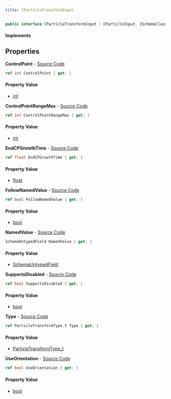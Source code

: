 ```yaml
---
title: CParticleTransformInput
---
```


```csharp
public interface CParticleTransformInput : CParticleInput, ISchemaClass<CParticleInput>, ISchemaClass<CParticleTransformInput>, ISchemaField, ISchemaClass, INativeHandle
```

#### Implements

## Properties

**ControlPoint** - [Source Code](https://github.com/swiftly-solution/swiftlys2/blob/main/managed/src/SwiftlyS2.Generated/Schemas/Interfaces/CParticleTransformInput.cs#L27)

```csharp
ref int ControlPoint { get; }
```

#### Property Value

- [int](https://learn.microsoft.com/dotnet/api/system.int32)

**ControlPointRangeMax** - [Source Code](https://github.com/swiftly-solution/swiftlys2/blob/main/managed/src/SwiftlyS2.Generated/Schemas/Interfaces/CParticleTransformInput.cs#L29)

```csharp
ref int ControlPointRangeMax { get; }
```

#### Property Value

- [int](https://learn.microsoft.com/dotnet/api/system.int32)

**EndCPGrowthTime** - [Source Code](https://github.com/swiftly-solution/swiftlys2/blob/main/managed/src/SwiftlyS2.Generated/Schemas/Interfaces/CParticleTransformInput.cs#L31)

```csharp
ref float EndCPGrowthTime { get; }
```

#### Property Value

- [float](https://learn.microsoft.com/dotnet/api/system.single)

**FollowNamedValue** - [Source Code](https://github.com/swiftly-solution/swiftlys2/blob/main/managed/src/SwiftlyS2.Generated/Schemas/Interfaces/CParticleTransformInput.cs#L21)

```csharp
ref bool FollowNamedValue { get; }
```

#### Property Value

- [bool](https://learn.microsoft.com/dotnet/api/system.boolean)

**NamedValue** - [Source Code](https://github.com/swiftly-solution/swiftlys2/blob/main/managed/src/SwiftlyS2.Generated/Schemas/Interfaces/CParticleTransformInput.cs#L19)

```csharp
SchemaUntypedField NamedValue { get; }
```

#### Property Value

- [SchemaUntypedField](/docs/api/shared/schemas/schemauntypedfield)

**SupportsDisabled** - [Source Code](https://github.com/swiftly-solution/swiftlys2/blob/main/managed/src/SwiftlyS2.Generated/Schemas/Interfaces/CParticleTransformInput.cs#L23)

```csharp
ref bool SupportsDisabled { get; }
```

#### Property Value

- [bool](https://learn.microsoft.com/dotnet/api/system.boolean)

**Type** - [Source Code](https://github.com/swiftly-solution/swiftlys2/blob/main/managed/src/SwiftlyS2.Generated/Schemas/Interfaces/CParticleTransformInput.cs#L16)

```csharp
ref ParticleTransformType_t Type { get; }
```

#### Property Value

- [ParticleTransformType_t](/docs/api/shared/schemadefinitions/particletransformtype_t)

**UseOrientation** - [Source Code](https://github.com/swiftly-solution/swiftlys2/blob/main/managed/src/SwiftlyS2.Generated/Schemas/Interfaces/CParticleTransformInput.cs#L25)

```csharp
ref bool UseOrientation { get; }
```

#### Property Value

- [bool](https://learn.microsoft.com/dotnet/api/system.boolean)

